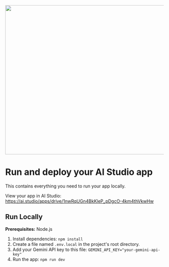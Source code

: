 <div align="center">
<img width="1200" height="475" alt="GHBanner" src="https://github.com/user-attachments/assets/0aa67016-6eaf-458a-adb2-6e31a0763ed6" />
</div>

# Run and deploy your AI Studio app

This contains everything you need to run your app locally.

View your app in AI Studio: https://ai.studio/apps/drive/1nwRqUGn4BkKleP_pDgcO-4km4thVkwHw

## Run Locally

**Prerequisites:**  Node.js


1. Install dependencies:
   `npm install`
2. Create a file named `.env.local` in the project's root directory.
3. Add your Gemini API key to this file:
   `GEMINI_API_KEY="your-gemini-api-key"`
4. Run the app:
   `npm run dev`